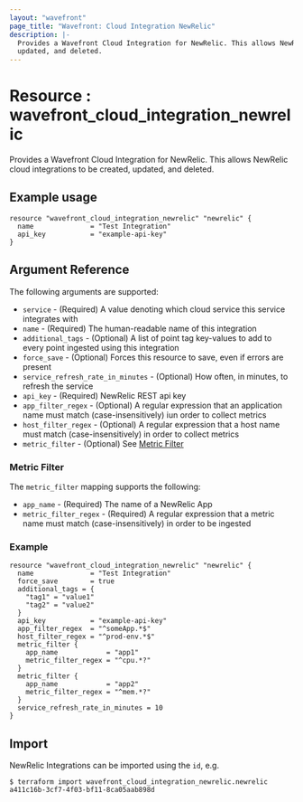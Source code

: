 ```yaml
---
layout: "wavefront"
page_title: "Wavefront: Cloud Integration NewRelic"
description: |-
  Provides a Wavefront Cloud Integration for NewRelic. This allows NewRelic cloud integrations to be created,
  updated, and deleted.
---
```


# Resource : wavefront_cloud_integration_newrelic

Provides a Wavefront Cloud Integration for NewRelic. This allows NewRelic cloud integrations to be created,
updated, and deleted.

## Example usage

```hcl
resource "wavefront_cloud_integration_newrelic" "newrelic" {
  name              = "Test Integration"
  api_key           = "example-api-key"
}
```

## Argument Reference

The following arguments are supported:

* `service` - (Required) A value denoting which cloud service this service integrates with
* `name` - (Required) The human-readable name of this integration
* `additional_tags` - (Optional) A list of point tag key-values to add to every point ingested using this integration
* `force_save` - (Optional) Forces this resource to save, even if errors are present
* `service_refresh_rate_in_minutes` - (Optional) How often, in minutes, to refresh the service
* `api_key` - (Required) NewRelic REST api key
* `app_filter_regex` - (Optional) A regular expression that an application name must match (case-insensitively) iun order to collect metrics
* `host_filter_regex` - (Optional) A regular expression that a host name must match (case-insensitively) in order to collect metrics 
* `metric_filter` - (Optional) See [Metric Filter](#metric-filter)

### Metric Filter

The `metric_filter` mapping supports the following:

* `app_name` - (Required) The name of a NewRelic App
* `metric_filter_regex` - (Required) A regular expression that a metric name must match (case-insensitively) in order to be ingested

### Example

```hcl
resource "wavefront_cloud_integration_newrelic" "newrelic" {
  name              = "Test Integration"
  force_save        = true
  additional_tags = {
    "tag1" = "value1"
    "tag2" = "value2"
  }
  api_key           = "example-api-key"
  app_filter_regex  = "^someApp.*$"
  host_filter_regex = "^prod-env.*$"
  metric_filter {
    app_name            = "app1"
    metric_filter_regex = "^cpu.*?"
  }
  metric_filter {
    app_name            = "app2"
    metric_filter_regex = "^mem.*?"
  }
  service_refresh_rate_in_minutes = 10
}
```

## Import

NewRelic Integrations can be imported using the `id`, e.g.

```
$ terraform import wavefront_cloud_integration_newrelic.newrelic a411c16b-3cf7-4f03-bf11-8ca05aab898d
```